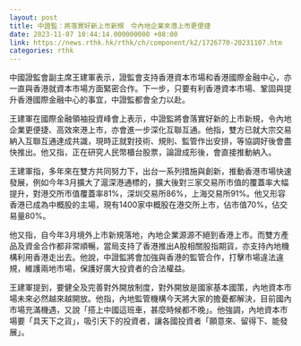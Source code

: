 ```yaml
---
layout: post
title: 中證監：將落實好新上市新規　令內地企業來港上市更便捷
date: 2023-11-07 10:44:14.000000000 +08:00
link: https://news.rthk.hk/rthk/ch/component/k2/1726770-20231107.htm
categories: rthk
---
```


中國證監會副主席王建軍表示，證監會支持香港資本市場和香港國際金融中心，亦一直與香港就資本市場方面緊密合作。下一步，只要有利香港資本市場、鞏固與提升香港國際金融中心的事宜，中證監都會全力以赴。

王建軍在國際金融領袖投資峰會上表示，中證監將會落實好新的上市新規，令內地企業更便捷、高效來港上市，亦會進一步深化互聯互通。他指，雙方已就大宗交易納入互聯互通達成共識，現時正就對技術、規則、監管作出安排，等協調好後會盡快推出。他又指，正在研究人民幣櫃台股票，論證成形後，會直接推動納入。

王建軍指，多年來在雙方共同努力下，出台一系列措施與創新，推動香港市場快速發展，例如今年3月擴大了滬深港通標的，擴大後對三家交易所市值的覆蓋率大幅提升，對港交所市值覆蓋率81%，深圳交易所86%，上海交易所91%。他又形容香港已成為中概股的主場，現有1400家中概股在港交所上市，佔市值70%，佔交易量80%。

他又指，自今年3月境外上市新規落地，內地企業源源不絕到香港上市。而雙方產品及資金合作都非常順暢，當局支持了香港推出A股相關股指期貨，亦支持內地機構利用香港走出去。他說，中證監將會加強與香港的監管合作，打擊市場違法違規，維護兩地市場，保護好廣大投資者的合法權益。

王建軍提到，要健全及完善對外開放制度，對外開放是國家基本國策，內地資本市場未來必然越來越開放。他指，內地監管機構今天將大家的擔憂都解決，目前國內市場充滿機遇，又說「搭上中國這班車，甚麼時候都不晚」。他強調，內地資本市場要「具天下之貨」，吸引天下的投資者，讓各國投資者「願意來、留得下、能發展」。
